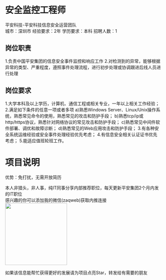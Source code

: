 # 安全监控工程师
平安科技-平安科技信息安全运营团队  
城市：深圳市 经验要求：2年 学历要求：本科  招聘人数：1

## 岗位职责
1.负责中国平安集团的信息安全事件监控和响应工作
   2.对检测到的异常，能够根据异常的类型、严重程度，遵照事件处理流程，进行初步处理或协调跟进后线人员进行处理

## 岗位要求
1.大学本科及以上学历，计算机、通信工程或相关专业，一年以上相关工作经验；
   2.满足如下条件的任意一项或者多项
   a)熟悉Windows Server、Linux/Unix操作系统，熟悉常见命令的使用，熟悉常见的攻击和防护手段；
   b)熟悉tcp/ip或http/https协议，熟悉针对网络协议的常见攻击和防护手段；
   c)熟悉常见中间件软件部署、调优和故障诊断；
   d)熟悉常见的Web应用攻击和防护手段；
   3.有各种安全系统运维经验或安全事件处理经验优先考虑；
   4.有信息安全相关认证证书优先考虑；
   5.能适应值班轮班工作。

# 项目说明

优势：免打扰，无需开放简历

本人非猎头，非人事，纯IT同事分享内部推荐职位，每天更新平安集团2个月内发的IT职位  
感兴趣的你可以添加我的微信(zaqweb)获取内推连接  
<img src="https://github.com/zaqweb/PA-IT-JOBS/blob/master/WechatICode.jpeg"  height="200" width="200">

如果该信息能帮忙获得更好的发展请为项目点亮Star，转发给有需要的朋友




